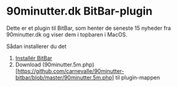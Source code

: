 # 90minutter.dk BitBar-plugin

Dette er et plugin til BitBar, som henter de seneste 15 nyheder fra 90minutter.dk og viser dem i topbaren i MacOS.

Sådan installerer du det

1. [Installér BitBar](https://getbitbar.com/)
2. Download (90minutter.5m.php)[https://github.com/carnevalle/90minutter-bitbar/blob/master/90minutter.5m.php] til plugin-mappen
